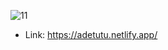 


 ![11](https://user-images.githubusercontent.com/60041984/131719972-c3eb10be-0e8d-4528-a43c-f895886fabf6.jpg)
 
 - Link: https://adetutu.netlify.app/




